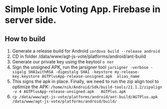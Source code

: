 # Simple Ionic Voting App. Firebase in server side.


## How to build
1. Generate a release build for Android `cordova build --release android`
2. CD in folder /data/www/agt-js-vote/platforms/android/ant-build
3. Generate our private key using the keytool `о пот`
4. Sign the unsigned APK, run the jarsigner tool `jarsigner -verbose -sigalg SHA1withRSA -digestalg SHA1 -keystore my-release-key.keystore AGTPlusApp-release-unsigned.apk  alias_name`
5. This signs the apk in place. Finally, we need to run the zip align tool to optimize the APK: `/home/nik/Android/Sdk/build-tools/21.1.2/zipalign -v 4 AGTPlusApp-release-unsigned.apk   AGTPlus.apk`
6. `cp /data/www/agt-js-vote/platforms/android/ant-build/AGTPlus.apk /data/www/agt-js-vote/platforms/android/build/`